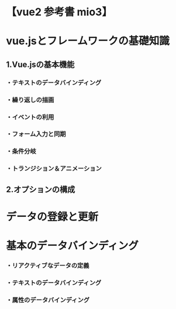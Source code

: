 # 【vue2 参考書 mio3】

# vue.jsとフレームワークの基礎知識
## 1.Vue.jsの基本機能
### ・テキストのデータバインディング
### ・繰り返しの描画
### ・イベントの利用
### ・フォーム入力と同期
### ・条件分岐
### ・トランジション＆アニメーション

## 2.オプションの構成


# データの登録と更新
# 基本のデータバインディング
### ・リアクティブなデータの定義
### ・テキストのデータバインディング
### ・属性のデータバインディング